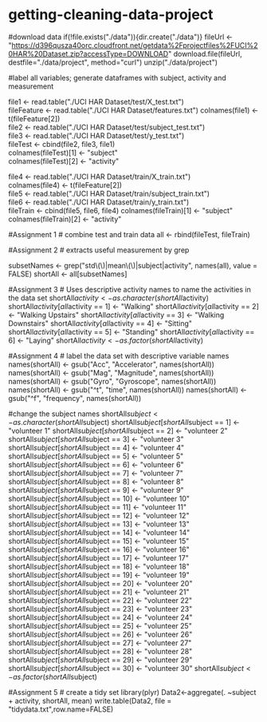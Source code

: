 # getting-cleaning-data-project
#download data
if(!file.exists("./data")){dir.create("./data")}
fileUrl <- "https://d396qusza40orc.cloudfront.net/getdata%2Fprojectfiles%2FUCI%20HAR%20Dataset.zip?accessType=DOWNLOAD"
download.file(fileUrl, destfile="./data/project", method="curl")
unzip("./data/project")

#label all variables; generate dataframes with subject, activity and measurement 

file1 <- read.table("./UCI HAR Dataset/test/X_test.txt")  
fileFeature <- read.table("./UCI HAR Dataset/features.txt") 
colnames(file1) <- t(fileFeature[2])  
file2 <- read.table("./UCI HAR Dataset/test/subject_test.txt")  
file3 <- read.table("./UCI HAR Dataset/test/y_test.txt")  
fileTest <- cbind(file2, file3, file1)  
colnames(fileTest)[1] <- "subject"  
colnames(fileTest)[2] <- "activity" 

file4 <- read.table("./UCI HAR Dataset/train/X_train.txt")  
colnames(file4) <- t(fileFeature[2])  
file5 <- read.table("./UCI HAR Dataset/train/subject_train.txt")  
file6 <- read.table("./UCI HAR Dataset/train/y_train.txt")  
fileTrain <- cbind(file5, file6, file4) 
colnames(fileTrain)[1] <- "subject" 
colnames(fileTrain)[2] <- "activity"  

#Assignment 1 # combine test and train data
all <- rbind(fileTest, fileTrain)

#Assignment 2 # extracts useful measurement by grep 

subsetNames <- grep("std\\(\\)|mean\\(\\)|subject|activity", names(all), value = FALSE)
shortAll <- all[subsetNames]

#Assignment 3 # Uses descriptive activity names to name the activities in the data set
shortAll$activity <- as.character(shortAll$activity)
shortAll$activity[all$activity == 1] <- "Walking"
shortAll$activity[all$activity == 2] <- "Walking Upstairs"
shortAll$activity[all$activity == 3] <- "Walking Downstairs"
shortAll$activity[all$activity == 4] <- "Sitting"
shortAll$activity[all$activity == 5] <- "Standing"
shortAll$activity[all$activity == 6] <- "Laying"
shortAll$activity <- as.factor(shortAll$activity)

#Assignment 4 # label the data set with descriptive variable names
names(shortAll) <- gsub("Acc", "Accelerator", names(shortAll))
names(shortAll) <- gsub("Mag", "Magnitude", names(shortAll))
names(shortAll) <- gsub("Gyro", "Gyroscope", names(shortAll))
names(shortAll) <- gsub("^t", "time", names(shortAll))
names(shortAll) <- gsub("^f", "frequency", names(shortAll))

#change the subject names
shortAll$subject <- as.character(shortAll$subject)
shortAll$subject[shortAll$subject == 1] <- "volunteer 1"
shortAll$subject[shortAll$subject == 2] <- "volunteer 2"
shortAll$subject[shortAll$subject == 3] <- "volunteer 3"
shortAll$subject[shortAll$subject == 4] <- "volunteer 4"
shortAll$subject[shortAll$subject == 5] <- "volunteer 5"
shortAll$subject[shortAll$subject == 6] <- "volunteer 6"
shortAll$subject[shortAll$subject == 7] <- "volunteer 7"
shortAll$subject[shortAll$subject == 8] <- "volunteer 8"
shortAll$subject[shortAll$subject == 9] <- "volunteer 9"
shortAll$subject[shortAll$subject == 10] <- "volunteer 10"
shortAll$subject[shortAll$subject == 11] <- "volunteer 11"
shortAll$subject[shortAll$subject == 12] <- "volunteer 12"
shortAll$subject[shortAll$subject == 13] <- "volunteer 13"
shortAll$subject[shortAll$subject == 14] <- "volunteer 14"
shortAll$subject[shortAll$subject == 15] <- "volunteer 15"
shortAll$subject[shortAll$subject == 16] <- "volunteer 16"
shortAll$subject[shortAll$subject == 17] <- "volunteer 17"
shortAll$subject[shortAll$subject == 18] <- "volunteer 18"
shortAll$subject[shortAll$subject == 19] <- "volunteer 19"
shortAll$subject[shortAll$subject == 20] <- "volunteer 20"
shortAll$subject[shortAll$subject == 21] <- "volunteer 21"
shortAll$subject[shortAll$subject == 22] <- "volunteer 22"
shortAll$subject[shortAll$subject == 23] <- "volunteer 23"
shortAll$subject[shortAll$subject == 24] <- "volunteer 24"
shortAll$subject[shortAll$subject == 25] <- "volunteer 25"
shortAll$subject[shortAll$subject == 26] <- "volunteer 26"
shortAll$subject[shortAll$subject == 27] <- "volunteer 27"
shortAll$subject[shortAll$subject == 28] <- "volunteer 28"
shortAll$subject[shortAll$subject == 29] <- "volunteer 29"
shortAll$subject[shortAll$subject == 30] <- "volunteer 30"
shortAll$subject <- as.factor(shortAll$subject)

#Assignment 5 # create a tidy set
library(plyr) 
Data2<-aggregate(. ~subject + activity, shortAll, mean) 
write.table(Data2, file = "tidydata.txt",row.name=FALSE)  
